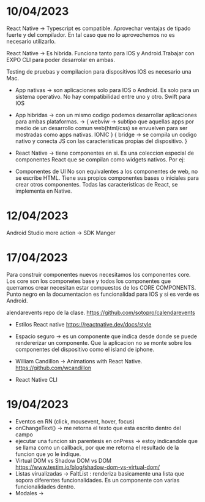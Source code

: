 # 10/04/2023

React Native -> Typescript es compatible. Aprovechar ventajas de tipado fuerte y del compilador. En tal caso que no lo aprovechemos no es necesario utilizarlo. 

React Native -> Es hibrida. Funciona tanto para IOS y Android.Trabajar con EXPO CLI para poder desarrolar en ambas. 

Testing de pruebas y compilacion para dispositivos IOS es necesario una Mac. 

- App nativas -> son aplicaciones solo para IOS o Android. Es solo para un sistema operativo. No hay compatibilidad entre uno y otro. Swift para IOS
- App hibridas -> con un mismo codigo podemos desarrollar aplicaciones para ambas plataformas. -> {
		webviw -> subtipo que aquellas apps por medio de un desarrollo comun web(html/css) se envuelven para ser mostradas como apps nativas. IONIC
	}
{
	bridge -> se compila un codigo nativo y conecta JS con las caracteristicas propias del dispositivo. 
}

- React Native -> tiene componentes en si. Es una coleccion especial de componentes React que se compilan como widgets nativos. Por ej: <Contenedor /> <Texto /> <Imagen />

- Componentes de UI
No son equivalentes a los componentes de web, no se escribe HTML. 
Tiene sus propios componentes bases o iniciales para crear otros componentes. 
Todas las caracteristicas de React, se implementa en Native. 

# 12/04/2023
Android Studio
more action -> SDK Manger

# 17/04/2023
Para construir componentes nuevos necesitamos los componentes core. Los core son los componetes base y todos los componentes que querramos crear necesitan estar compuestos de los CORE COMPONENTS.
Punto negro en la documentacion es funcionalidad para IOS y si es verde es Android.

alendarevents repo de la clase. 
https://github.com/sotopro/calendarevents

- Estilos React native
https://reactnative.dev/docs/style

- Espacio seguro -> es un componente que indica desde donde se puede rendererizar un componente. Que la aplicacion no se monte sobre los componentes del dispositivo como el island de iphone. 

- William Candillon -> Animations with React Native. https://github.com/wcandillon

- React Native CLI 

# 19/04/2023
- Eventos en RN (click, mousevent, hover, focus)
- onChangeText() -> me retorna el texto que esta escrito dentro del campo
- ejecutar una funcion sin parentesis en onPress -> estoy indicandole que se llama como un callback, por que me retorna el resultado de la funcion que yo le indique. 
- Virtual DOM vs Shadow DOM vs DOM https://www.testim.io/blog/shadow-dom-vs-virtual-dom/
- Listas virualizadas -> FaltList : renderiza basicamente una lista que sopora diferentes funcionalidades. Es un componente con varias funcionalidades dentro. 
- Modales -> 